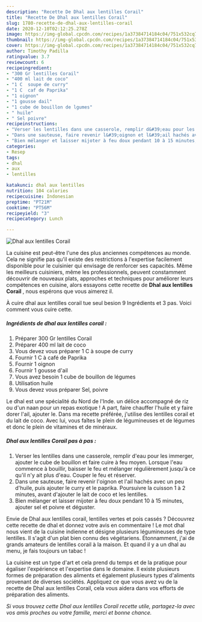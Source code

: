 ```yaml
---
description: "Recette De Dhal aux lentilles Corail"
title: "Recette De Dhal aux lentilles Corail"
slug: 1780-recette-de-dhal-aux-lentilles-corail
date: 2020-12-10T02:12:25.278Z
image: https://img-global.cpcdn.com/recipes/1a37384714184c04/751x532cq70/dhal-aux-lentilles-corail-photo-principale-de-la-recette.jpg
thumbnail: https://img-global.cpcdn.com/recipes/1a37384714184c04/751x532cq70/dhal-aux-lentilles-corail-photo-principale-de-la-recette.jpg
cover: https://img-global.cpcdn.com/recipes/1a37384714184c04/751x532cq70/dhal-aux-lentilles-corail-photo-principale-de-la-recette.jpg
author: Timothy Padilla
ratingvalue: 3.7
reviewcount: 6
recipeingredient:
- "300 Gr lentilles Corail"
- "400 ml lait de coco"
- "1 C  soupe de curry"
- "1 C  caf de Paprika"
- "1 oignon"
- "1 gousse dail"
- "1 cube de bouillon de lgumes"
- " huile"
- " Sel poivre"
recipeinstructions:
- "Verser les lentilles dans une casserole, remplir d&#39;eau pour les immerger, ajouter le cube de bouillon et faire cuire à feu moyen. Lorsque l&#39;eau commence à bouillir, baisser le feu et mélanger régulièrement jusqu&#39;à ce qu&#39;il n&#39;y ait plus d&#39;eau. Couper le feu et réserver."
- "Dans une sauteuse, faire revenir l&#39;oignon et l&#39;ail hachés avec un peu d&#39;huile, puis ajouter le curry et le paprika. Poursuivre la cuisson 1 à 2 minutes, avant d&#39;ajouter le lait de coco et les lentilles."
- "Bien mélanger et laisser mijoter à feu doux pendant 10 à 15 minutes, ajouter sel et poivre et déguster."
categories:
- Resep
tags:
- dhal
- aux
- lentilles

katakunci: dhal aux lentilles 
nutrition: 104 calories
recipecuisine: Indonesian
preptime: "PT21M"
cooktime: "PT56M"
recipeyield: "3"
recipecategory: Lunch

---
```



![Dhal aux lentilles Corail](https://img-global.cpcdn.com/recipes/1a37384714184c04/751x532cq70/dhal-aux-lentilles-corail-photo-principale-de-la-recette.jpg)

La cuisine est peut-être l'une des plus anciennes compétences au monde. Cela ne signifie pas qu'il existe des restrictions à l'expertise facilement disponible pour le cuisinier qui envisage de renforcer ses capacités. Même les meilleurs cuisiniers, même les professionnels, peuvent constamment découvrir de nouveaux plats, approches et techniques pour améliorer leurs compétences en cuisine, alors essayons cette recette de <strong> Dhal aux lentilles Corail </strong>, nous espérons que vous aimerez il.

<!--inarticleads1-->

À cuire dhal aux lentilles corail tue seul besion 9 Ingrédients et 3 pas. Voici comment vous cuire cette.

##### Ingrédients de dhal aux lentilles corail :

1. Préparer 300 Gr lentilles Corail
1. Préparer 400 ml lait de coco
1. Vous devez vous préparer 1 C à soupe de curry
1. Fournir 1 C à café de Paprika
1. Fournir 1 oignon
1. Fournir 1 gousse d&#39;ail
1. Vous avez besoin 1 cube de bouillon de légumes
1. Utilisation  huile
1. Vous devez vous préparer  Sel, poivre


Le dhal est une spécialité du Nord de l&#39;Inde. un délice accompagné de riz ou d&#39;un naan pour un repas exotique ! A part, faire chauffer l&#39;huile et y faire dorer l&#39;ail, ajouter le. Dans ma recette préférée, j&#39;utilise des lentilles corail et du lait de coco. Avec lui, vous faîtes le plein de légumineuses et de légumes et donc le plein de vitamines et de minéraux. 

<!--inarticleads2-->

##### Dhal aux lentilles Corail pas à pas :

1. Verser les lentilles dans une casserole, remplir d&#39;eau pour les immerger, ajouter le cube de bouillon et faire cuire à feu moyen. Lorsque l&#39;eau commence à bouillir, baisser le feu et mélanger régulièrement jusqu&#39;à ce qu&#39;il n&#39;y ait plus d&#39;eau. Couper le feu et réserver.
1. Dans une sauteuse, faire revenir l&#39;oignon et l&#39;ail hachés avec un peu d&#39;huile, puis ajouter le curry et le paprika. Poursuivre la cuisson 1 à 2 minutes, avant d&#39;ajouter le lait de coco et les lentilles.
1. Bien mélanger et laisser mijoter à feu doux pendant 10 à 15 minutes, ajouter sel et poivre et déguster.


Envie de Dhal aux lentilles corail, lentilles vertes et pois cassés ? Découvrez cette recette de dhal et donnez votre avis en commentaire ! Le mot dhal nous vient de la cuisine indienne et désigne plusieurs légumineuses de type lentilles. Il s&#39;agit d&#39;un plat bien connu des végétariens. Étonnamment, j&#39;ai de grands amateurs de lentilles corail à la maison. Et quand il y a un dhal au menu, je fais toujours un tabac ! 

<!--inarticleads1-->

<p>
La cuisine est un type d'art et cela prend du temps et de la pratique pour égaliser l'expérience et l'expertise dans le domaine. Il existe plusieurs formes de préparation des aliments et également plusieurs types d'aliments provenant de diverses sociétés. Appliquez ce que vous avez vu de la recette de Dhal aux lentilles Corail, cela vous aidera dans vos efforts de préparation des aliments.
</p>

<p>
<i>Si vous trouvez cette Dhal aux lentilles Corail recette utile, partagez-la avec vos amis proches ou votre famille, merci et bonne chance.</i>
</p>
